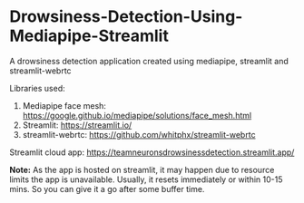 # Drowsiness-Detection-Using-Mediapipe-Streamlit

A drowsiness detection application created using mediapipe, streamlit and streamlit-webrtc


Libraries used:

1. Mediapipe face mesh: https://google.github.io/mediapipe/solutions/face_mesh.html
2. Streamlit: https://streamlit.io/
3. streamlit-webrtc: https://github.com/whitphx/streamlit-webrtc

Streamlit cloud app: https://teamneuronsdrowsinessdetection.streamlit.app/

**Note:** As the app is hosted on streamlit, it may happen due to resource limits the app is unavailable. Usually, it resets immediately or within 10-15 mins. So you can give it a go after some buffer time.
